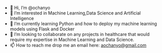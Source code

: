 - 👋 Hi, I’m @ochanyo
- 👀 I’m interested in Machine Learning,Data Science and Artificial Intelligence
- 🌱 I’m currently learning Python and how to deploy my machine learning models using Flask and Docker
- 💞️ I’m looking to collaborate on any projects in healthcare that would require my expertise in Machine Learning and Data Science.
- 📫 How to reach me drop me an email here: aochanyo@gmail.com

<!---
ochanyo/ochanyo is a ✨ special ✨ repository because its `README.md` (this file) appears on your GitHub profile.
You can click the Preview link to take a look at your changes.
--->
